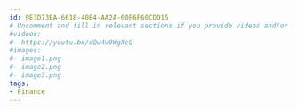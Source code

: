 ```yaml
---
id: 9E3D73EA-6618-40B4-AA2A-60F6F60CDD15
# Uncomment and fill in relevant sections if you provide videos and/or images
#videos:
#- https://youtu.be/dQw4w9WgXcQ
#images:
#- image1.png
#- image2.png
#- image3.png
tags:
- Finance
---
```

